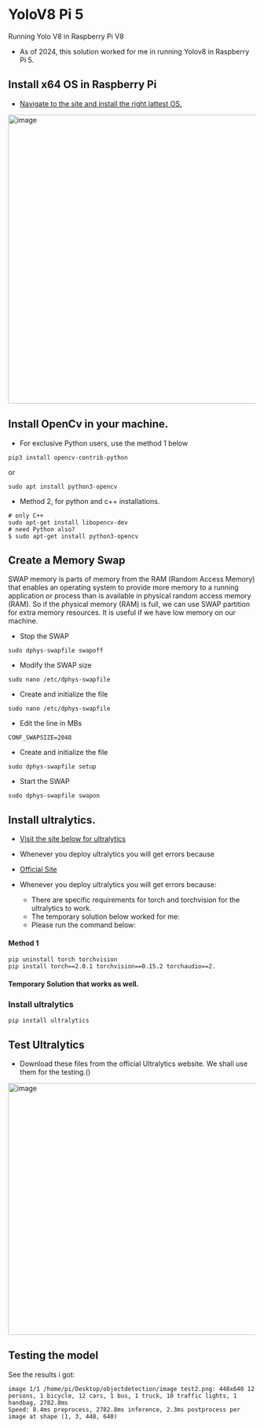 # YoloV8 Pi 5
 Running Yolo V8 in Raspberry Pi V8 
 - As of 2024, this solution worked for me in running Yolov8 in Raspberry Pi 5.

 ## Install x64 OS in Raspberry Pi
 - [Navigate to the site and install the right lattest OS.][def]

 <img width="587" alt="image" src="https://github.com/AronAyub/Jetson-Nano-OBject-Detection---Yolo-V8/assets/55284959/89e72700-9598-463b-8b32-7b8f2e44ccf6">

## Install OpenCv in your machine.
- For exclusive Python users, use the method 1 below

```
pip3 install opencv-contrib-python
```
or 

```
sudo apt install python3-opencv
```
- Method 2, for python and c++ installations.

```
# only C++
sudo apt-get install libopencv-dev
# need Python also?
$ sudo apt-get install python3-opencv
```

## Create a Memory Swap

SWAP memory is parts of memory from the RAM (Random Access Memory) that enables an operating system to provide more memory to a running application or process than is available in physical random access memory (RAM). So if the physical memory (RAM) is full, we can use SWAP partition for extra memory resources. It is useful if we have low memory on our machine.

- Stop the SWAP
```
sudo dphys-swapfile swapoff
```
- Modify the SWAP size
```
sudo nano /etc/dphys-swapfile
```
- Create and initialize the file 
```
sudo nano /etc/dphys-swapfile
```
- Edit the line in MBs

```
CONF_SWAPSIZE=2048
```
-  Create and initialize the file

```
sudo dphys-swapfile setup
```
- Start the SWAP
```
sudo dphys-swapfile swapon
```


## Install ultralytics.
- [Visit the site below for ultralytics][def2]
- Whenever you deploy ultralytics you will get errors because
- [Official Site](def4)
- Whenever you deploy ultralytics you will get errors because:
    - There are specific requirements for torch and torchvision for the ultralytics to work.
    - The temporary solution below worked for me:
    
    * Please run the command below:

#### Method 1

```
pip uninstall torch torchvision
pip install torch==2.0.1 torchvision==0.15.2 torchaudio==2.
```
#### Temporary Solution that works as well.
 
 

### Install ultralytics 
```
pip install ultralytics
```

## Test Ultralytics


 - Download these files from the official Ultralytics website. We shall use them for the testing.()

 <img width="512" alt="image" src="https://github.com/AronAyub/Jetson-Nano-OBject-Detection---Yolo-V8/assets/55284959/bc78ab30-c80c-4c68-9e64-7987f868b81c">


## Testing the model

See the results i got:

```
image 1/1 /home/pi/Desktop/objectdetection/image test2.png: 448x640 12 persons, 1 bicycle, 12 cars, 1 bus, 1 truck, 10 traffic lights, 1 handbag, 2782.8ms
Speed: 8.4ms preprocess, 2782.8ms inference, 2.3ms postprocess per image at shape (1, 3, 448, 640)
```



[def]: https://www.raspberrypi.com/software/operating-systems/
[def2]: https://github.com/ultralytics/ultralytics
[def4]: https://github.com/ultralytics/ultralytics/tree/main/examples
